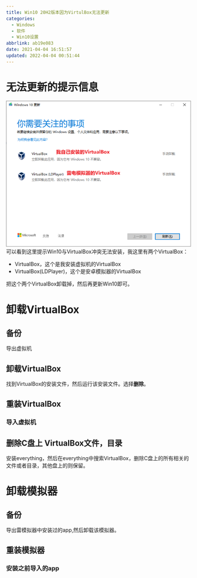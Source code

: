 ```yaml
---
title: Win10 20H2版本因为VirtulBox无法更新
categories: 
  - Windows
  - 软件
  - Win10设置
abbrlink: ab19e083
date: 2021-04-04 16:51:57
updated: 2022-04-04 00:51:44
---
```

# 无法更新的提示信息

<!-- Blog/Windows/Software/WIN10Settings/BecauseTheVirtualBoxWin10_20H2VersionCannotBeUpdated/ -->
![](https://raw.githubusercontent.com/lanlan2017/images/master/Blog/Windows/Software/WIN10Settings/BecauseTheVirtualBoxWin10_20H2VersionCannotBeUpdated/1.png)
可以看到这里提示Win10与VirtualBox冲突无法安装，我这里有两个VirtualBox：
- VirtualBox，这个是我安装虚拟机的VirtualBox
- VirtualBox(LDPlayer)，这个是安卓模拟器的VirtualBox

把这个两个VirtualBox卸载掉，然后再更新Win10即可。

# 卸载VirtualBox
## 备份
导出虚拟机
## 卸载VirtualBox
找到VirtualBox的安装文件，然后运行该安装文件。选择**删除**。
## 重装VirtualBox
### 导入虚拟机
## 删除C盘上 VirtualBox文件，目录
安装everything，然后在everything中搜索VirtualBox，删除C盘上的所有相关的文件或者目录，其他盘上的则保留。

# 卸载模拟器
## 备份
导出雷模拟器中安装过的app,然后卸载该模拟器。
## 重装模拟器
### 安装之前导入的app
